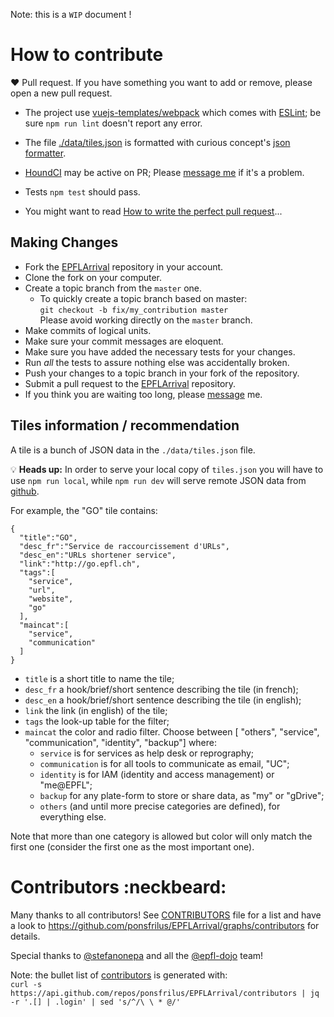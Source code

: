 Note: this is a `WIP` document !

# How to contribute
:heart: Pull request. If you have something you want to add or remove, please open a new pull request.
  * The project use [vuejs-templates/webpack](https://github.com/vuejs-templates/webpack) which
    comes with [ESLint](http://eslint.org/); be sure `npm run lint` doesn't report any error.
  * The file [./data/tiles.json](https://github.com/ponsfrilus/EPFLArrival/blob/master/data/tiles.json)
    is formatted with curious concept's [json formatter](https://jsonformatter.curiousconcept.com/).
  * [HoundCI](https://houndci.com) may be active on PR; Please [message me](https://t.me/ponsfrilus)
    if it's a problem.
  * Tests `npm test` should pass.

  * You might want to read [How to write the perfect pull request](https://github.com/blog/1943-how-to-write-the-perfect-pull-request)...

## Making Changes
* Fork the [EPFLArrival](https://github.com/ponsfrilus/EPFLArrival) repository in your account.
* Clone the fork on your computer.
* Create a topic branch from the `master` one.
  * To quickly create a topic branch based on master:  
   `git checkout -b fix/my_contribution master`  
   Please avoid working directly on the `master` branch.
* Make commits of logical units.
* Make sure your commit messages are eloquent.
* Make sure you have added the necessary tests for your changes.
* Run _all_ the tests to assure nothing else was accidentally broken.
* Push your changes to a topic branch in your fork of the repository.
* Submit a pull request to the [EPFLArrival](https://github.com/ponsfrilus/EPFLArrival) repository.
* If you think you are waiting too long, please [message](https://t.me/ponsfrilus) me.

## Tiles information / recommendation
A tile is a bunch of JSON data in the `./data/tiles.json` file.

:bulb: **Heads up:** In order to serve your local copy of `tiles.json` you will have to use `npm run local`, while `npm run dev` will serve remote JSON data from  [github](https://github.com/ponsfrilus/EPFLArrival/blob/master/data/tiles.json).

For example, the "GO" tile contains:
```
{
  "title":"GO",
  "desc_fr":"Service de raccourcissement d'URLs",
  "desc_en":"URLs shortener service",
  "link":"http://go.epfl.ch",
  "tags":[
    "service",
    "url",
    "website",
    "go"
  ],
  "maincat":[
    "service",
    "communication"
  ]
}
```

  * `title` is a short title to name the tile;
  * `desc_fr` a hook/brief/short sentence describing the tile (in french);
  * `desc_en` a hook/brief/short sentence describing the tile (in english);
  * `link` the link (in english) of the tile;
  * `tags` the look-up table for the filter;
  * `maincat` the color and radio filter. Choose between [ "others", "service", "communication", "identity", "backup"] where:  
    - `service` is for services as help desk or reprography;
    - `communication` is for all tools to communicate as email, "UC";
    - `identity` is for IAM (identity and access management) or "me@EPFL";
    - `backup` for any plate-form to store or share data, as "my" or "gDrive";
    - `others` (and until more precise categories are defined), for everything else.

  Note that more than one category is allowed but color will only match the first one (consider the first one as the most important one).

# Contributors :neckbeard:
Many thanks to all contributors! See [CONTRIBUTORS](./CONTRIBUTORS.md) file for a list and have a look to https://github.com/ponsfrilus/EPFLArrival/graphs/contributors for details.

Special thanks to [@stefanonepa](https://github.com/stefanonepa) and all the
[@epfl-dojo](https://github.com/epfl-dojo) team!

Note: the bullet list of [contributors](./CONTRIBUTORS.md) is generated with:  
`curl -s https://api.github.com/repos/ponsfrilus/EPFLArrival/contributors | jq  -r '.[] | .login' | sed 's/^/\ \ * @/'`
